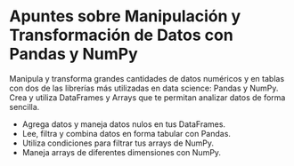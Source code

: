 # Apuntes sobre Manipulación y Transformación de Datos con Pandas y NumPy 
Manipula y transforma grandes cantidades de datos numéricos y en tablas con dos de las librerías más utilizadas en data science: Pandas y NumPy. Crea y utiliza DataFrames y Arrays que te permitan analizar datos de forma sencilla.

- Agrega datos y maneja datos nulos en tus DataFrames.
- Lee, filtra y combina datos en forma tabular con Pandas.
- Utiliza condiciones para filtrar tus arrays de NumPy.
- Maneja arrays de diferentes dimensiones con NumPy.
